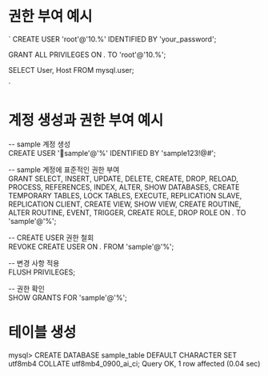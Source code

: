 # 권한 부여 예시 
`
CREATE USER 'root'@'10.%' IDENTIFIED BY 'your_password';   
 
GRANT ALL PRIVILEGES ON *.* TO 'root'@'10.%';   
 
SELECT User, Host FROM mysql.user; 

`

# 계정 생성과 권한 부여 예시
-- sample 계정 생성  
CREATE USER 'sample'@'%' IDENTIFIED BY 'sample123!@#';  
  
-- sample 계정에 표준적인 권한 부여  
GRANT SELECT, INSERT, UPDATE, DELETE, CREATE, DROP, RELOAD, PROCESS, REFERENCES, INDEX, ALTER, SHOW DATABASES, CREATE TEMPORARY TABLES, LOCK TABLES, EXECUTE, REPLICATION SLAVE, REPLICATION CLIENT, CREATE VIEW, SHOW VIEW, CREATE ROUTINE, ALTER ROUTINE, EVENT, TRIGGER, CREATE ROLE, DROP ROLE ON *.* TO 'sample'@'%';  
  
-- CREATE USER 권한 철회  
REVOKE CREATE USER ON *.* FROM 'sample'@'%';  
  
-- 변경 사항 적용  
FLUSH PRIVILEGES;  
  
-- 권한 확인  
SHOW GRANTS FOR 'sample'@'%';  


# 테이블 생성 
mysql> CREATE DATABASE sample_table DEFAULT CHARACTER SET utf8mb4 COLLATE utf8mb4_0900_ai_ci;
Query OK, 1 row affected (0.04 sec)
